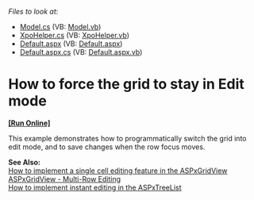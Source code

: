 <!-- default file list -->
*Files to look at*:

* [Model.cs](./CS/WebSite/App_Code/Model.cs) (VB: [Model.vb](./VB/WebSite/App_Code/Model.vb))
* [XpoHelper.cs](./CS/WebSite/App_Code/XpoHelper.cs) (VB: [XpoHelper.vb](./VB/WebSite/App_Code/XpoHelper.vb))
* [Default.aspx](./CS/WebSite/Default.aspx) (VB: [Default.aspx](./VB/WebSite/Default.aspx))
* [Default.aspx.cs](./CS/WebSite/Default.aspx.cs) (VB: [Default.aspx.vb](./VB/WebSite/Default.aspx.vb))
<!-- default file list end -->
# How to force the grid to stay in Edit mode
<!-- run online -->
**[[Run Online]](https://codecentral.devexpress.com/e1447/)**
<!-- run online end -->


<p>This example demonstrates how to programmatically switch the grid into edit mode, and to save changes when the row focus moves.</p><p><strong>See Also:</strong><br />
<a href="https://www.devexpress.com/Support/Center/p/E430">How to implement a single cell editing feature in the ASPxGridView</a><br />
<a href="https://www.devexpress.com/Support/Center/p/E158">ASPxGridView - Multi-Row Editing</a><br />
<a href="https://www.devexpress.com/Support/Center/p/E1241">How to implement instant editing in the ASPxTreeList</a></p>

<br/>


